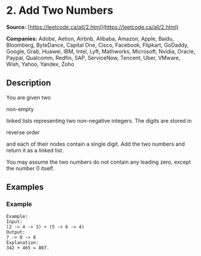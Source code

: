 # 2. Add Two Numbers

**Source:** [https://leetcode.ca/all/2.html](https://leetcode.ca/all/2.html)

**Companies:** Adobe, Aetion, Airbnb, Alibaba, Amazon, Apple, Baidu, Bloomberg, ByteDance, Capital One, Cisco, Facebook, Flipkart, GoDaddy, Google, Grab, Huawei, IBM, Intel, Lyft, Mathworks, Microsoft, Nvidia, Oracle, Paypal, Qualcomm, Redfin, SAP, ServiceNow, Tencent, Uber, VMware, Wish, Yahoo, Yandex, Zoho

## Description

You are given two

non-empty

linked lists representing two non-negative integers. The
        digits are stored in

reverse order

and each of their nodes contain a single digit.
        Add the two numbers and return it as a linked list.

You may assume the two numbers do not contain any leading zero, except the number 0
        itself.

## Examples

### Example

```
Example:
Input:
(2 -> 4 -> 3) + (5 -> 6 -> 4)
Output:
7 -> 0 -> 8
Explanation:
342 + 465 = 807.
```

